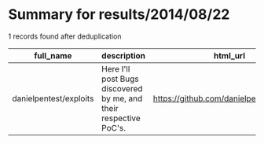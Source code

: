 
# Summary for results/2014/08/22
    
1 records found after deduplication

| full_name | description | html_url | matched_list | matched_count | pushed_at | size | stargazers_count | language | forks_count | vul_ids |
|------------------------|-------------------------------------------------------------------|-------------------------------------------|----------------|-----------------|---------------------------|--------|--------------------|------------|---------------|-----------|
| danielpentest/exploits | Here I'll post Bugs discovered by me, and their respective PoC's. | https://github.com/danielpentest/exploits | ['exploit'] | 1 | 2014-08-22 01:32:09+00:00 | 0 | 0 | nan | 0 | [] |
